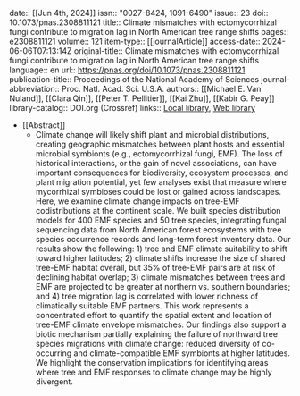date:: [[Jun 4th, 2024]]
issn:: "0027-8424, 1091-6490"
issue:: 23
doi:: 10.1073/pnas.2308811121
title:: Climate mismatches with ectomycorrhizal fungi contribute to migration lag in North American tree range shifts
pages:: e2308811121
volume:: 121
item-type:: [[journalArticle]]
access-date:: 2024-06-06T07:13:14Z
original-title:: Climate mismatches with ectomycorrhizal fungi contribute to migration lag in North American tree range shifts
language:: en
url:: https://pnas.org/doi/10.1073/pnas.2308811121
publication-title:: Proceedings of the National Academy of Sciences
journal-abbreviation:: Proc. Natl. Acad. Sci. U.S.A.
authors:: [[Michael E. Van Nuland]], [[Clara Qin]], [[Peter T. Pellitier]], [[Kai Zhu]], [[Kabir G. Peay]]
library-catalog:: DOI.org (Crossref)
links:: [Local library](zotero://select/library/items/NIUGFD7Q), [Web library](https://www.zotero.org/users/46463/items/NIUGFD7Q)

- [[Abstract]]
	- Climate change will likely shift plant and microbial distributions, creating geographic mismatches between plant hosts and essential microbial symbionts (e.g., ectomycorrhizal fungi, EMF). The loss of historical interactions, or the gain of novel associations, can have important consequences for biodiversity, ecosystem processes, and plant migration potential, yet few analyses exist that measure where mycorrhizal symbioses could be lost or gained across landscapes. Here, we examine climate change impacts on tree-EMF codistributions at the continent scale. We built species distribution models for 400 EMF species and 50 tree species, integrating fungal sequencing data from North American forest ecosystems with tree species occurrence records and long-term forest inventory data. Our results show the following: 1) tree and EMF climate suitability to shift toward higher latitudes; 2) climate shifts increase the size of shared tree-EMF habitat overall, but 35% of tree-EMF pairs are at risk of declining habitat overlap; 3) climate mismatches between trees and EMF are projected to be greater at northern vs. southern boundaries; and 4) tree migration lag is correlated with lower richness of climatically suitable EMF partners. This work represents a concentrated effort to quantify the spatial extent and location of tree-EMF climate envelope mismatches. Our findings also support a biotic mechanism partially explaining the failure of northward tree species migrations with climate change: reduced diversity of co-occurring and climate-compatible EMF symbionts at higher latitudes. We highlight the conservation implications for identifying areas where tree and EMF responses to climate change may be highly divergent.